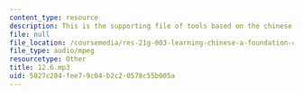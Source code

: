 ```yaml
---
content_type: resource
description: This is the supporting file of tools based on the chinese school system.
file: null
file_location: /coursemedia/res-21g-003-learning-chinese-a-foundation-course-in-mandarin-spring-2011/5027c284fee79c04b2c20578c55b005a_12.6.mp3
file_type: audio/mpeg
resourcetype: Other
title: 12.6.mp3
uid: 5027c284-fee7-9c04-b2c2-0578c55b005a
---
```

